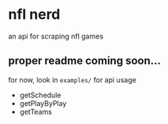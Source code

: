 # nfl nerd

an api for scraping nfl games 


## proper readme coming soon...

for now, look in `examples/` for api usage

* getSchedule
* getPlayByPlay
* getTeams




